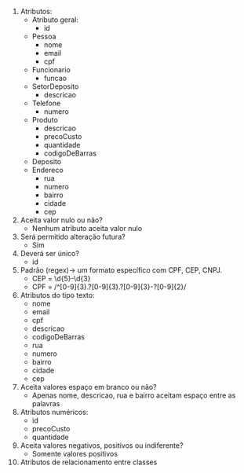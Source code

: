 1. Atributos:
    * Atributo geral:
        * id
    * Pessoa
        * nome
        * email
        * cpf
    * Funcionario
        * funcao    
    * SetorDeposito
        * descricao
    * Telefone
        * numero
    * Produto
        * descricao
        * precoCusto
        * quantidade
        * codigoDeBarras
    * Deposito
    * Endereco
        * rua
        * numero
        * bairro
        * cidade
        * cep
2. Aceita valor nulo ou não?
    * Nenhum atributo aceita valor nulo
3. Será permitido alteração futura?
    * Sim
4. Deverá ser único?
    * id
5. Padrão (regex)-> um formato específico com CPF, CEP, CNPJ.
    * CEP = \d{5}-\d{3}
    * CPF = /^[0-9]{3}.?[0-9]{3}.?[0-9]{3}-?[0-9]{2}/
6. Atributos do tipo texto:
    * nome
    * email
    * cpf
    * descricao
    * codigoDeBarras
    * rua
    * numero
    * bairro
    * cidade
    * cep
7. Aceita valores espaço em branco ou não?
    * Apenas nome, descricao, rua e bairro aceitam espaço entre as palavras
8. Atributos numéricos:
    * id
    * precoCusto
    * quantidade
9. Aceita valores negativos, positivos ou indiferente?
    * Somente valores positivos
10. Atributos de relacionamento entre classes
     
